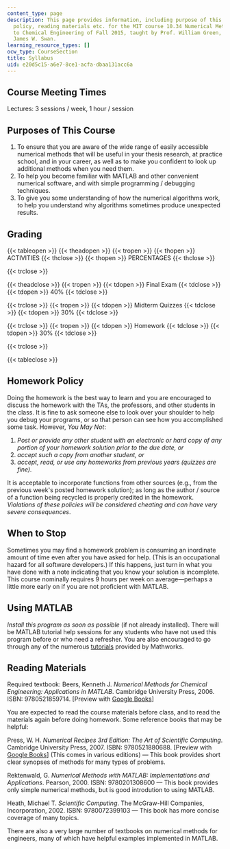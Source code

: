 ```yaml
---
content_type: page
description: This page provides information, including purpose of this course, homework
  policy, reading materials etc. for the MIT course 10.34 Numerical Methods Applied
  to Chemical Engineering of Fall 2015, taught by Prof. William Green, Jr. and Prof.
  James W. Swan.
learning_resource_types: []
ocw_type: CourseSection
title: Syllabus
uid: e20d5c15-a6e7-8ce1-acfa-dbaa131acc6a
---
```


Course Meeting Times
--------------------

Lectures: 3 sessions / week, 1 hour / session

Purposes of This Course
-----------------------

1.  To ensure that you are aware of the wide range of easily accessible numerical methods that will be useful in your thesis research, at practice school, and in your career, as well as to make you confident to look up additional methods when you need them.
2.  To help you become familiar with MATLAB and other convenient numerical software, and with simple programming / debugging techniques.
3.  To give you some understanding of how the numerical algorithms work, to help you understand why algorithms sometimes produce unexpected results.

Grading
-------

{{< tableopen >}}
{{< theadopen >}}
{{< tropen >}}
{{< thopen >}}
ACTIVITIES
{{< thclose >}}
{{< thopen >}}
PERCENTAGES
{{< thclose >}}

{{< trclose >}}

{{< theadclose >}}
{{< tropen >}}
{{< tdopen >}}
Final Exam
{{< tdclose >}}
{{< tdopen >}}
40%
{{< tdclose >}}

{{< trclose >}}
{{< tropen >}}
{{< tdopen >}}
Midterm Quizzes
{{< tdclose >}}
{{< tdopen >}}
30%
{{< tdclose >}}

{{< trclose >}}
{{< tropen >}}
{{< tdopen >}}
Homework
{{< tdclose >}}
{{< tdopen >}}
30%
{{< tdclose >}}

{{< trclose >}}

{{< tableclose >}}

Homework Policy
---------------

Doing the homework is the best way to learn and you are encouraged to discuss the homework with the TAs, the professors, and other students in the class. It is fine to ask someone else to look over your shoulder to help you debug your programs, or so that person can see how you accomplished some task. However, _You May Not_:

1.  _Post or provide any other student with an electronic or hard copy of any portion of your homework solution prior to the due date, or_
2.  _accept such a copy from another student, or_
3.  _accept, read, or use any homeworks from previous years (quizzes are fine)._

It is acceptable to incorporate functions from other sources (e.g., from the previous week's posted homework solution); as long as the author / source of a function being recycled is properly credited in the homework. _Violations of these policies will be considered cheating and can have very severe consequences_.

When to Stop
------------

Sometimes you may find a homework problem is consuming an inordinate amount of time even after you have asked for help. (This is an occupational hazard for all software developers.) If this happens, just turn in what you have done with a note indicating that you know your solution is incomplete. This course nominally requires 9 hours per week on average—perhaps a little more early on if you are not proficient with MATLAB.

Using MATLAB
------------

_Install this program as soon as possible_ (if not already installed). There will be MATLAB tutorial help sessions for any students who have not used this program before or who need a refresher. You are also encouraged to go through any of the numerous [tutorials](http://www.mathworks.com/academia/student_center/tutorials/?s_tid=acmain_st-pop-tut_gw_bod) provided by Mathworks.

Reading Materials
-----------------

Required textbook: Beers, Kenneth J. _Numerical Methods for Chemical Engineering: Applications in MATLAB_. Cambridge University Press, 2006. ISBN: 9780521859714. \[Preview with [Google Books](http://books.google.com/books?id=_dycW5UTVc0C&pg=PAfrontcover)\]

You are expected to read the course materials before class, and to read the materials again before doing homework. Some reference books that may be helpful:

Press, W. H. _Numerical Recipes 3rd Edition: The Art of Scientific Computing_. Cambridge University Press, 2007. ISBN: 9780521880688. \[Preview with [Google Books](http://books.google.com/books?id=1aAOdzK3FegC&pg=PAfrontcover)\] (This comes in various editions) — This book provides short clear synopses of methods for many types of problems.

Rektenwald, G. _Numerical Methods with MATLAB: Implementations and Applications_. Pearson, 2000. ISBN: 9780201308600 — This book provides only simple numerical methods, but is good introdution to using MATLAB.

Heath, Michael T. _Scientific Computing_. The McGraw-Hill Companies, Incorporation, 2002. ISBN: 9780072399103 — This book has more concise coverage of many topics.

There are also a very large number of textbooks on numerical methods for engineers, many of which have helpful examples implemented in MATLAB.
